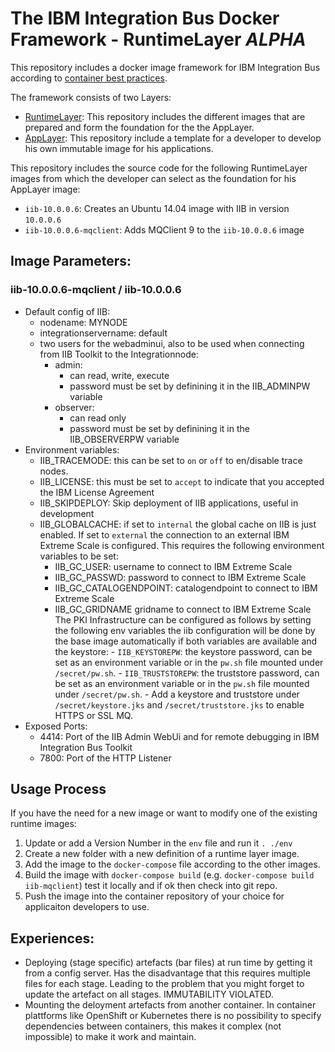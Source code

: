# The IBM Integration Bus Docker Framework - RuntimeLayer *ALPHA*

This repository includes a docker image framework for IBM Integration Bus according to [container best practices](http://developers.redhat.com/blog/2016/02/24/10-things-to-avoid-in-docker-containers/).

The framework consists of two Layers:
  - [RuntimeLayer](https://github.com/dennisseidel/iib-bestpractice-runtimes): This repository includes the different images that are prepared and form the foundation for the the AppLayer.
  - [AppLayer](https://github.com/dennisseidel/iib-bestpractice-applications-template): This repository include a template for a developer to develop his own immutable image for his applications.

This repository includes the source code for the following RuntimeLayer images from which the developer can select as the foundation for his AppLayer image:
- `iib-10.0.0.6`: Creates an Ubuntu 14.04 image with IIB in version `10.0.0.6`
- `iib-10.0.0.6-mqclient`: Adds MQClient 9 to the `iib-10.0.0.6` image

## Image Parameters:

### iib-10.0.0.6-mqclient / iib-10.0.0.6

- Default config of IIB:
  - nodename: MYNODE
  - integrationservername: default
  - two users for the webadminui, also to be used when connecting from IIB Toolkit to the Integrationnode:
    - admin:
      - can read, write, execute
      - password must be set by definining it in the IIB_ADMINPW variable
    - observer:
      - can read only
      - password must be set by definining it in the IIB_OBSERVERPW variable
- Environment variables:
    - IIB_TRACEMODE: this can be set to `on` or `off` to en/disable trace nodes.
    - IIB_LICENSE: this must be set to `accept` to indicate that you accepted the IBM License Agreement
    - IIB_SKIPDEPLOY: Skip deployment of IIB applications, useful in development
    - IIB_GLOBALCACHE: if set to `internal` the global cache on IIB is just enabled. If set to `external` the connection to an external IBM Extreme Scale is configured. This requires the following environment variables to be set:
      - IIB_GC_USER: username to connect to IBM Extreme Scale
      - IIB_GC_PASSWD: password to connect to IBM Extreme Scale
      - IIB_GC_CATALOGENDPOINT: catalogendpoint to connect to IBM Extreme Scale
      - IIB_GC_GRIDNAME gridname to connect to IBM Extreme Scale
		The PKI Infrastructure can be configured as follows by setting the following env variables the iib configuration will be done by the base image automatically if both variables are available and the keystore:
			- `IIB_KEYSTOREPW`: the keystore password, can be set as an environment variable or in the `pw.sh` file mounted under `/secret/pw.sh`.
			- `IIB_TRUSTSTOREPW`: the truststore password, can be set as an environment variable or in the `pw.sh` file mounted under `/secret/pw.sh`.
			- Add a keystore and truststore under `/secret/keystore.jks` and `/secret/truststore.jks` to enable HTTPS or SSL MQ.
- Exposed Ports:
    - 4414: Port of the IIB Admin WebUi and for remote debugging in IBM Integration Bus Toolkit
    - 7800: Port of the HTTP Listener

## Usage Process
If you have the need for a new image or want to modify one of the existing runtime images:

1. Update or add a Version Number in the `env` file and run it `. ./env`
2. Create a new folder with a new definition of a runtime layer image.
3. Add the image to the `docker-compose` file according to the other images.
4. Build the image with `docker-compose build` (e.g. `docker-compose build iib-mqclient`) test it locally and if ok then check into git repo.
5. Push the image into the container repository of your choice for applicaiton developers to use.

## Experiences:
- Deploying (stage specific) artefacts (bar files) at run time by getting it from a config server. Has the disadvantage that this requires multiple files for each stage. Leading to the problem that you might forget to update the artefact on all stages. IMMUTABILITY VIOLATED.
- Mounting the deloyment artefacts from another container. In container plattforms like OpenShift or Kubernetes there is no possibility to specify dependencies between containers, this makes it complex (not impossible) to make it work and maintain.
